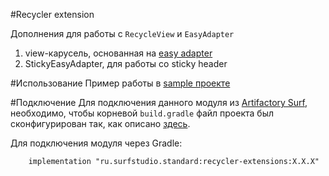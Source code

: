 #Recycler extension

Дополнения для работы с `RecycleView` и `EasyAdapter`

1. view-карусель, основанная на [easy adapter](../easyadapter/README.md)
1. StickyEasyAdapter, для работы со sticky header

#Использование
Пример работы в [sample проекте](../recycler-extension-sample)

#Подключение
Для подключения данного модуля из [Artifactory Surf](http://artifactory.surfstudio.ru), необходимо, 
чтобы корневой `build.gradle` файл проекта был сконфигурирован так, как описано 
[здесь](https://bitbucket.org/surfstudio/android-standard/overview).
  
Для подключения модуля через Gradle:
```
    implementation "ru.surfstudio.standard:recycler-extensions:X.X.X"
```